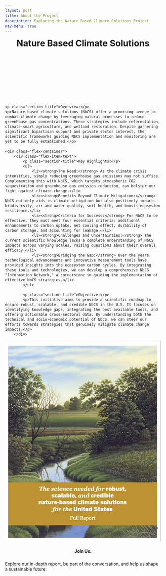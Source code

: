 ```yaml
---
layout: post
title: About the Project
description: Exploring the Nature Based Climate Solutions Project
nav-menu: true
---
```


<html>
<head>
  <style>
    .flex-container {
      display: flex;
      justify-content: space-between;
      align-items: start; /* change from center to start to align at the top */
    }

    .flex-item-text {
      flex: 1;
      padding-right: 20px;
    }
    
    .flex-item-image {
      flex: 1;
    }

    .flex-item-image a img {
      max-width: 100%;
      height: auto;
    }

    .section-title {
      font-weight: bold;
      margin-top: 20px;
      margin-bottom: 10px;
    }

    /* Control banner height */
    #banner {
      height: 200px; /* You can adjust this value */
      overflow: hidden;
    }
    #banner h1 {
    font-size: 2em; /* Adjust to desired font-size */
    margin: 0; /* Removes default margins */
    padding: 0; /* Removes default padding */
}

    /* Space between bullet points and bold titles */
    ul li {
      margin-bottom: 10px;
    }
    
    ul li strong {
      font-weight: bold;
    }
        /* Add these styles */
    .image-container {
      display: flex;
      flex-direction: column;
      align-items: center; /* Center content horizontally */
      justify-content: center; /* Center content vertically */
    }

    .flex-item-image a {
      border: none; /* Ensure no borders are added to the link */
      text-decoration: none;
      outline: none; /* Ensure no outlines are added to the link */
    }

    .flex-item-image img {
      border: none; /* Ensure no borders are added to the image */
      outline: none; /* Ensure no outlines are added to the image */
    }

  </style>
</head>
<body>
    <!-- Banner -->
    <section id="banner" class="major">
        <div class="inner">
            <header class="major">
                <h1>Nature Based Climate Solutions</h1>
            </header>
            <div class="content">
                <ul class="actions">
                </ul>
            </div>
        </div>
    </section>

    <p class="section-title">Overview:</p>
    <p>Nature-based climate solutions (NbCS) offer a promising avenue to combat climate change by leveraging natural processes to reduce greenhouse gas concentrations. These strategies include reforestation, climate-smart agriculture, and wetland restoration. Despite garnering significant bipartisan support and private sector interest, the scientific frameworks guiding NbCS implementation and monitoring are yet to be fully established.</p>

    <div class="flex-container">
        <div class="flex-item-text">
            <p class="section-title">Key Highlights:</p>
            <ul>
                <li><strong>The Need:</strong> As the climate crisis intensifies, simply reducing greenhouse gas emissions may not suffice. Complementing this with NbCS, which targets atmospheric CO2 sequestration and greenhouse gas emission reduction, can bolster our fight against climate change.</li>
                <li><strong>Benefits Beyond Climate Mitigation:</strong> NbCS not only aids in climate mitigation but also positively impacts biodiversity, air and water quality, soil health, and boosts ecosystem resilience.</li>
                <li><strong>Criteria for Success:</strong> For NbCS to be effective, they must meet four essential criteria: additional enhancements to carbon uptake, net cooling effect, durability of carbon storage, and accounting for leakage.</li>
                <li><strong>Challenges and Uncertainties:</strong> The current scientific knowledge lacks a complete understanding of NbCS impacts across varying scales, raising questions about their overall efficacy.</li>
                <li><strong>Bridging the Gap:</strong> Over the years, technological advancements and innovative measurement tools have provided insights into the ecosystem carbon cycles. By integrating these tools and technologies, we can develop a comprehensive NbCS "Information Network," a cornerstone in guiding the implementation of effective NbCS strategies.</li>
            </ul>
            
            <p class="section-title">Objective:</p>
            <p>This initiative aims to provide a scientific roadmap to ensure robust, scalable, and credible NbCS in the U.S. It focuses on identifying knowledge gaps, integrating the best available tools, and offering actionable cross-sectoral data. By understanding both the technical and socio-economic potential of NbCS, we can steer our efforts towards strategies that genuinely mitigate climate change impacts.</p>
        </div>

<div class="flex-item-image image-container">
    <a href="https://oneill.indiana.edu/faculty-research/research/climate/index.html">
        <img src="images/nbcs.jpg" alt="Nature Based Climate Solutions">
    </a>
    <p class="section-title">Join Us:</p>
    <p>Explore our in-depth report, be part of the conversation, and help us shape a sustainable future.</p>
</div>
    </div>
</body>
</html>

